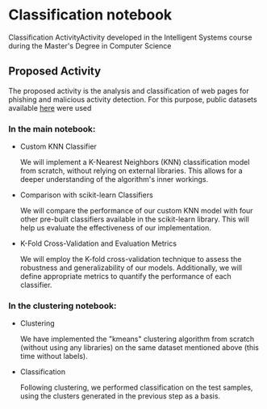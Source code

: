 # Classification notebook

Classification ActivityActivity developed in the Intelligent Systems course during the Master's Degree in Computer Science

## Proposed Activity

The proposed activity is the analysis and classification of web pages for phishing and malicious activity detection. For this purpose, public datasets available [here](https://www.kaggle.com/datasets/danielfernandon/web-page-phishing-dataset/data) were used

### In the main notebook:
* Custom KNN Classifier

    We will implement a K-Nearest Neighbors (KNN) classification model from scratch, without relying on external libraries. This allows for a deeper understanding of the algorithm's inner workings.

* Comparison with scikit-learn Classifiers

    We will compare the performance of our custom KNN model with four other pre-built classifiers available in the scikit-learn library. This will help us evaluate the effectiveness of our implementation.

*  K-Fold Cross-Validation and Evaluation Metrics

    We will employ the K-fold cross-validation technique to assess the robustness and generalizability of our models. Additionally, we will define appropriate metrics to quantify the performance of each classifier.

### In the clustering notebook:
* Clustering

    We have implemented the "kmeans" clustering algorithm from scratch (without using any libraries) on the same dataset mentioned above (this time without labels).

* Classification

    Following clustering, we performed classification on the test samples, using the clusters generated in the previous step as a basis.

